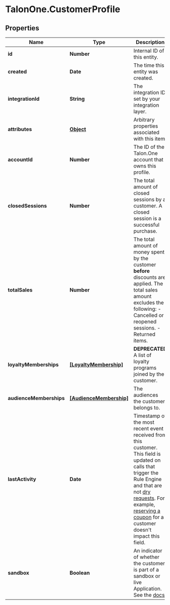 # TalonOne.CustomerProfile

## Properties

Name | Type | Description | Notes
------------ | ------------- | ------------- | -------------
**id** | **Number** | Internal ID of this entity. | 
**created** | **Date** | The time this entity was created. | 
**integrationId** | **String** | The integration ID set by your integration layer. | 
**attributes** | [**Object**](.md) | Arbitrary properties associated with this item. | 
**accountId** | **Number** | The ID of the Talon.One account that owns this profile. | 
**closedSessions** | **Number** | The total amount of closed sessions by a customer. A closed session is a successful purchase. | 
**totalSales** | **Number** | The total amount of money spent by the customer **before** discounts are applied.  The total sales amount excludes the following: - Cancelled or reopened sessions. - Returned items.  | 
**loyaltyMemberships** | [**[LoyaltyMembership]**](LoyaltyMembership.md) | **DEPRECATED** A list of loyalty programs joined by the customer.  | [optional] 
**audienceMemberships** | [**[AudienceMembership]**](AudienceMembership.md) | The audiences the customer belongs to. | [optional] 
**lastActivity** | **Date** | Timestamp of the most recent event received from this customer. This field is updated on calls that trigger the Rule Engine and that are not [dry requests](https://docs.talon.one/docs/dev/integration-api/dry-requests/#overlay).  For example, [reserving a coupon](https://docs.talon.one/integration-api#operation/createCouponReservation) for a customer doesn&#39;t impact this field.  | 
**sandbox** | **Boolean** | An indicator of whether the customer is part of a sandbox or live Application. See the [docs](https://docs.talon.one/docs/product/applications/overview#application-environments).  | [optional] 


